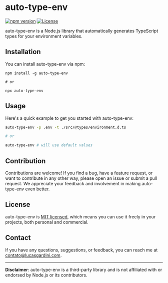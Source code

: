 # auto-type-env

[![npm version](https://badge.fury.io/js/auto-type-env.svg)](https://www.npmjs.com/package/auto-type-env)
[![License](https://img.shields.io/badge/license-MIT-blue.svg)](https://opensource.org/licenses/MIT)

auto-type-env is a Node.js library that automatically generates TypeScript types for your environment variables.

## Installation

You can install auto-type-env via npm:

```shell
npm install -g auto-type-env

# or

npx auto-type-env
```

## Usage

Here's a quick example to get you started with auto-type-env:

```bash
auto-type-env -p .env -t ./src/@types/environment.d.ts

# or

auto-type-env # will use default values
```

<!-- For more detailed usage examples and API documentation, please refer to our [Wiki](https://github.com/Lucas-Gardini/auto-type-env/wiki). -->

## Contribution

Contributions are welcome! If you find a bug, have a feature request, or want to contribute in any other way, please open an issue or submit a pull request. We appreciate your feedback and involvement in making auto-type-env even better.

## License

auto-type-env is [MIT licensed](https://opensource.org/licenses/MIT), which means you can use it freely in your projects, both personal and commercial.

## Contact

If you have any questions, suggestions, or feedback, you can reach me at <contato@lucasgardini.com>.

<!-- Visit our website: [https://www.threadx.com](https://www.threadx.com) -->

---

**Disclaimer**: auto-type-env is a third-party library and is not affiliated with or endorsed by Node.js or its contributors.
